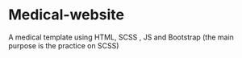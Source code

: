 # Medical-website
A medical template using HTML, SCSS , JS and Bootstrap (the main purpose is the practice on SCSS)
